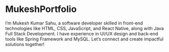 # MukeshPortfolio
I’m Mukesh Kumar Sahu, a software developer skilled in front-end technologies like HTML, CSS, JavaScript, and React Native, along with Java Full Stack Development. I have experience in UI/UX design and back-end tools like Spring Framework and MySQL. Let’s connect and create impactful solutions together!
